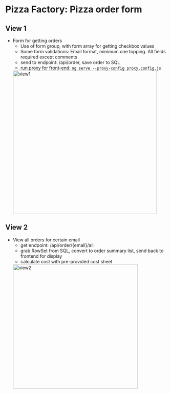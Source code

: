 # Pizza Factory: Pizza order form

## View 1
- Form for getting orders
    - Use of form group, with form array for getting checkbox values
    - Some form validations: Email format, minimum one topping. All fields required except comments
    - send to endpoint: /api/order, save order to SQL
    - run proxy for front-end: 
    `ng serve --proxy-config proxy.config.js`
    <img width="448" alt="view1" src="https://user-images.githubusercontent.com/86675075/220512333-bab596ad-0961-4a67-90be-56d86a1428b9.png">


## View 2
- View all orders for certain email
    - get endpoint: /api/order/{email}/all
    - grab RowSet from SQL, convert to order summary list, send back to frontend for display
    - calculate cost with pre-provided cost sheet
    <img width="389" alt="view2" src="https://user-images.githubusercontent.com/86675075/220512367-facf0946-6322-4cd7-ba20-bc88fbbd4b4c.png">
